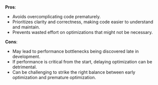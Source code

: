 **Pros**:
- Avoids overcomplicating code prematurely.
- Prioritizes clarity and correctness, making code easier to understand and maintain.
- Prevents wasted effort on optimizations that might not be necessary.

**Cons**:
- May lead to performance bottlenecks being discovered late in development.
- If performance is critical from the start, delaying optimization can be detrimental.
- Can be challenging to strike the right balance between early optimization and premature optimization.
